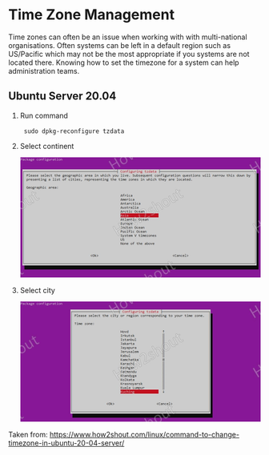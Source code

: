 # Time Zone Management

Time zones can often be an issue when working with with multi-national organisations.  Often systems can be left in a default region such as US/Pacific which may not be the most appropriate if you systems are not located there.  Knowing how to set the timezone for a system can help administration teams.

## Ubuntu Server 20.04

1. Run command

        sudo dpkg-reconfigure tzdata

1. Select continent

    ![Select time zone continent](../assets/Linux/Select-Geographic-area-to-select-Time-zone-in-Ubuntu-20.04-Server.jpg "Select time zone continent")

1. Select city

    ![Select time zone city](../assets/Linux/Configuring-Tzdata-by-selecting-city-or-region.jpg "Select time zone city")

Taken from: https://www.how2shout.com/linux/command-to-change-timezone-in-ubuntu-20-04-server/
